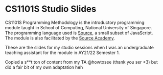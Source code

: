 # CS1101S Studio Slides
CS1101S Programming Methodology is the introductory programming module taught in School of Computing, National University of Singapore. The programming language used is [Source](https://docs.sourceacademy.org/), a small subset of JavaScript. The module is also facilitated by the [Source Academy](https://sourceacademy.nus.edu.sg/).

These are the slides for my studio sessions when I was an undergraduate teaching assistant for the module in AY21/22 Semester 1.

Copied a s\*\*t ton of content from my TA @howtosee (thank you ser <3) but did a fair bit of my own adaptation heh
